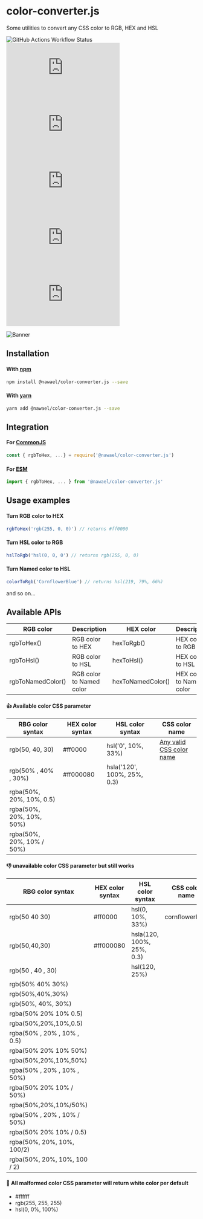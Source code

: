 # color-converter.js

Some utilities to convert any CSS color to RGB, HEX and HSL

![GitHub Actions Workflow Status](https://img.shields.io/github/actions/workflow/status/nwl-x/colorConverter.js/release.yml)
![GitHub top language](https://img.shields.io/github/languages/top/nwl-x/colorConverter.js?logo=typescript)
![GitHub License](https://img.shields.io/github/license/nwl-x/colorConverter.js)
![NPM Downloads](https://img.shields.io/npm/dw/%40nawael%2Fcolor-converter.js?logo=npm)
![NPM Version](https://img.shields.io/npm/v/%40nawael%2Fcolor-converter.js)
![npm bundle size](https://img.shields.io/bundlephobia/min/%40nawael%2Fcolor-converter.js)

![Banner](https://raw.githubusercontent.com/nwl-x/colorConverter.js/main/banner.webp)

## Installation

#### With [npm](https://www.npmjs.com/)

```bash
npm install @nawael/color-converter.js --save
```

#### With [yarn](https://yarnpkg.com/)

```bash
yarn add @nawael/color-converter.js --save
```

## Integration

#### For [CommonJS](https://nodejs.org/docs/latest/api/modules.html#modules-commonjs-modules)

```js
const { rgbToHex, ...} = require('@nawael/color-converter.js')
```

#### For [ESM](https://nodejs.org/api/esm.html#esm_ecmascript_modules)

```js
import { rgbToHex, ... } from '@nawael/color-converter.js'
```

## Usage examples

#### Turn RGB color to HEX

```js
rgbToHex('rgb(255, 0, 0)') // returns #ff0000
```

#### Turn HSL color to RGB

```js
hslToRgb('hsl(0, 0, 0') // returns rgb(255, 0, 0)
```

#### Turn Named color to HSL

```js
colorToRgb('CornflowerBlue') // returns hsl(219, 79%, 66%)
```

and so on...

## Available APIs

| RGB color         | Description              | HEX color         | Description              | HSL color         | Description              | APIs         | Description        |
| ----------------- | ------------------------ | ----------------- | ------------------------ | ----------------- | ------------------------ | ------------ | ------------------ |
| rgbToHex()        | RGB color to HEX         | hexToRgb()        | HEX color to RGB         | hslToRgb()        | HSl color to RGB         | colorToRgb() | Named color to rgb |
| rgbToHsl()        | RGB color to HSL         | hexToHsl()        | HEX color to HSL         | hslToHex()        | HSl color to HEX         | colorToHex() | Named color to hex |
| rgbToNamedColor() | RGB color to Named color | hexToNamedColor() | HEX color to Named color | hslToNamedColor() | HSl color to Named color | colorToHsl() | Named color to hsl |

#### 👍 Available color CSS parameter

| RBG color syntax          | HEX color syntax | HSL color syntax            | CSS color name                                                                                                  |
| ------------------------- | ---------------- | --------------------------- | --------------------------------------------------------------------------------------------------------------- |
| rgb(50, 40, 30)           | #ff0000          | hsl('0', 10%, 33%)          | [Any valid CSS color name](https://raw.githubusercontent.com/nwl-x/colorConverter.js/main/src/namedColors.json) |
| rgb(50% , 40% , 30%)      | #ff000080        | hsla('120', 100%, 25%, 0.3) |                                                                                                                 |
| rgba(50%, 20%, 10%, 0.5)  |                  |                             |                                                                                                                 |
| rgba(50%, 20%, 10%, 50%)  |                  |                             |                                                                                                                 |
| rgba(50%, 20%, 10% / 50%) |                  |                             |                                                                                                                 |

#### 👎 unavailable color CSS parameter but still works

| RBG color syntax             | HEX color syntax | HSL color syntax          | CSS color name |
| ---------------------------- | ---------------- | ------------------------- | -------------- |
| rgb(50 40 30)                | #ff0000          | hsl(0, 10%, 33%)          | cornflowerblue |
| rgb(50,40,30)                | #ff000080        | hsla(120, 100%, 25%, 0.3) |                |
| rgb(50 , 40 , 30)            |                  | hsl(120, 25%)             |                |
| rgb(50% 40% 30%)             |                  |                           |                |
| rgb(50%,40%,30%)             |                  |                           |                |
| rgb(50%, 40%, 30%)           |                  |                           |                |
| rgba(50% 20% 10% 0.5)        |                  |                           |                |
| rgba(50%,20%,10%,0.5)        |                  |                           |                |
| rgba(50% , 20% , 10% , 0.5)  |                  |                           |                |
| rgba(50% 20% 10% 50%)        |                  |                           |                |
| rgba(50%,20%,10%,50%)        |                  |                           |                |
| rgba(50% , 20% , 10% , 50%)  |                  |                           |                |
| rgba(50% 20% 10% / 50%)      |                  |                           |                |
| rgba(50%,20%,10%/50%)        |                  |                           |                |
| rgba(50% , 20% , 10% / 50%)  |                  |                           |                |
| rgba(50% 20% 10% / 0.5)      |                  |                           |                |
| rgba(50%, 20%, 10%, 100/2)   |                  |                           |                |
| rgba(50%, 20%, 10%, 100 / 2) |                  |                           |                |

#### 📢 All malformed color CSS parameter will return white color per default

- #ffffff
- rgb(255, 255, 255)
- hsl(0, 0%, 100%)
